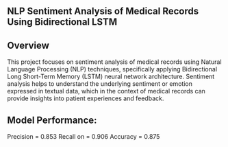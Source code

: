 ## NLP Sentiment Analysis of Medical Records Using Bidirectional LSTM

## Overview
This project focuses on sentiment analysis of medical records using Natural Language Processing (NLP) techniques, specifically applying  Bidirectional Long Short-Term Memory (LSTM) 
neural network architecture. Sentiment analysis helps to understand the underlying sentiment or emotion expressed in textual data, which in the context of medical records can provide
insights into patient experiences and feedback.

## Model Performance: 
Precision = 0.853
Recall on = 0.906
Accuracy = 0.875
